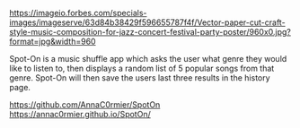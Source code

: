 https://imageio.forbes.com/specials-images/imageserve/63d84b38429f596655787f4f/Vector-paper-cut-craft-style-music-composition-for-jazz-concert-festival-party-poster/960x0.jpg?format=jpg&width=960

Spot-On is a music shuffle app which asks the user what genre they would like to listen to, then displays a random list of 5 popular songs from that genre. Spot-On will then save the users last three results in the history page.

https://github.com/AnnaC0rmier/SpotOn
https://annac0rmier.github.io/SpotOn/
